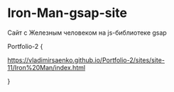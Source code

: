 # Iron-Man-gsap-site

Сайт с Железным человеком на js-библиотеке gsap

Portfolio-2 {
 
https://vladimirsaenko.github.io/Portfolio-2/sites/site-11/Iron%20Man/index.html

}
